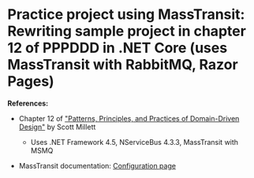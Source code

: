 # Practice project using MassTransit: Rewriting sample project in chapter 12 of PPPDDD in .NET Core (uses MassTransit with RabbitMQ, Razor Pages)

**References:**

- Chapter 12 of ["Patterns, Principles, and Practices of Domain-Driven Design"](https://www.bookdepository.com/Patterns-Principles-Practices-Domain-Driven-Design-Scott-Millett/9781118714706?a_aid=jflaga) by Scott Millett
	- Uses .NET Framework 4.5, NServiceBus 4.3.3, MassTransit with MSMQ

- MassTransit documentation: [Configuration page](https://masstransit-project.com/usage/configuration.html)
